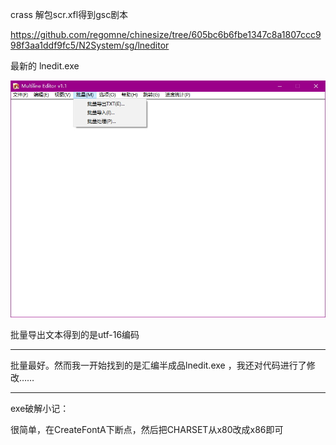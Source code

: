 crass 解包scr.xfl得到gsc剧本



<https://github.com/regomne/chinesize/tree/605bc6b6fbe1347c8a1807ccc998f3aa1ddf9fc5/N2System/sg/lneditor> 

最新的 lnedit.exe 

![1570266984563](assets/1570266984563.png)

批量导出文本得到的是utf-16编码

---

批量最好。然而我一开始找到的是汇编半成品lnedit.exe ，我还对代码进行了修改……

---

exe破解小记：

很简单，在CreateFontA下断点，然后把CHARSET从x80改成x86即可
